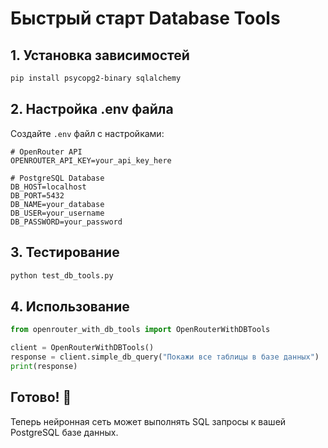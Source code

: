 # Быстрый старт Database Tools

## 1. Установка зависимостей
```bash
pip install psycopg2-binary sqlalchemy
```

## 2. Настройка .env файла
Создайте `.env` файл с настройками:

```env
# OpenRouter API
OPENROUTER_API_KEY=your_api_key_here

# PostgreSQL Database  
DB_HOST=localhost
DB_PORT=5432
DB_NAME=your_database
DB_USER=your_username
DB_PASSWORD=your_password
```

## 3. Тестирование
```bash
python test_db_tools.py
```

## 4. Использование
```python
from openrouter_with_db_tools import OpenRouterWithDBTools

client = OpenRouterWithDBTools()
response = client.simple_db_query("Покажи все таблицы в базе данных")
print(response)
```

## Готово! 🎉

Теперь нейронная сеть может выполнять SQL запросы к вашей PostgreSQL базе данных.
